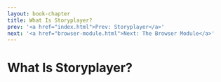 ```yaml
---
layout: book-chapter
title: What Is Storyplayer?
prev: '<a href="index.html">Prev: Storyplayer</a>'
next: '<a href="browser-module.html">Next: The Browser Module</a>'
---
```


# What Is Storyplayer?